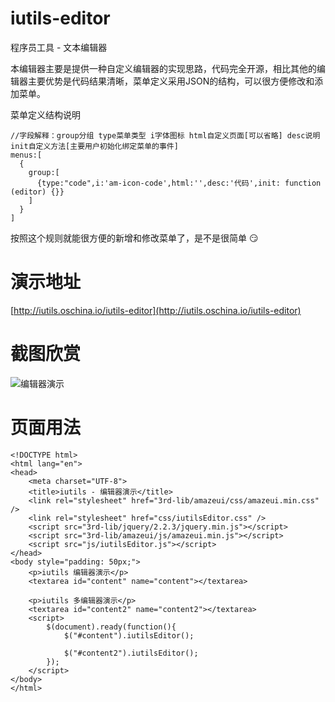 # iutils-editor 
程序员工具 - 文本编辑器
  
   本编辑器主要是提供一种自定义编辑器的实现思路，代码完全开源，相比其他的编辑器主要优势是代码结果清晰，菜单定义采用JSON的结构，可以很方便修改和添加菜单。

菜单定义结构说明

```
//字段解释：group分组 type菜单类型 i字体图标 html自定义页面[可以省略] desc说明 init自定义方法[主要用户初始化绑定菜单的事件]
menus:[
  {
    group:[
      {type:"code",i:'am-icon-code',html:'',desc:'代码',init: function (editor) {}}
    ]
  }
]
```
按照这个规则就能很方便的新增和修改菜单了，是不是很简单 :smirk: 

# 演示地址
[http://iutils.oschina.io/iutils-editor](http://iutils.oschina.io/iutils-editor)

# 截图欣赏
![编辑器演示](https://git.oschina.net/uploads/images/2017/0421/172635_f8e49e9d_436098.png)

# 页面用法
```
<!DOCTYPE html>
<html lang="en">
<head>
    <meta charset="UTF-8">
    <title>iutils - 编辑器演示</title>
    <link rel="stylesheet" href="3rd-lib/amazeui/css/amazeui.min.css" />
    <link rel="stylesheet" href="css/iutilsEditor.css" />
    <script src="3rd-lib/jquery/2.2.3/jquery.min.js"></script>
    <script src="3rd-lib/amazeui/js/amazeui.min.js"></script>
    <script src="js/iutilsEditor.js"></script>
</head>
<body style="padding: 50px;">
    <p>iutils 编辑器演示</p>
    <textarea id="content" name="content"></textarea>

    <p>iutils 多编辑器演示</p>
    <textarea id="content2" name="content2"></textarea>
    <script>
        $(document).ready(function(){
            $("#content").iutilsEditor();

            $("#content2").iutilsEditor();
        });
    </script>
</body>
</html>
```
